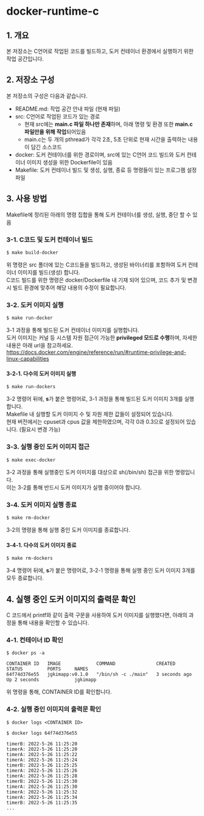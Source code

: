 # docker-runtime-c

## 1. 개요
본 저장소는 C언어로 작업된 코드를 빌드하고, 도커 컨테이너 환경에서 실행하기 위한 작업 공간입니다.

## 2. 저장소 구성
본 저장소의 구성은 다음과 같습니다.
- README.md: 작업 공간 안내 파일 (현재 파일)
- src: C언어로 작업된 코드가 있는 경로
  - 현재 src에는 **main.c 파일 하나만 존재**하며, 아래 명령 및 환경 또한 **main.c 파일만을 위해 작업**되어있음
  - main.c는 두 개의 pthread가 각각 2초, 5초 단위로 현재 시간을 출력하는 내용이 담긴 소스코드
- docker: 도커 컨테이너를 위한 경로이며, src에 있는 C언어 코드 빌드와 도커 컨테이너 이미지 생성을 위한 Dockerfile이 있음
- Makefile: 도커 컨테이너 빌드 및 생성, 실행, 종료 등 명령들이 있는 프로그램 설정 파일

## 3. 사용 방법
Makefile에 정리된 아래의 명령 집합을 통해 도커 컨테이너를 생성, 실행, 중단 할 수 있음

### 3-1. C코드 및 도커 컨테이너 빌드
```
$ make build-docker
```
위 명령은 src 폴더에 있는 C코드들을 빌드하고, 생성된 바이너리를 포함하여 도커 컨테이너 이미지를 빌드(생성) 합니다. </br>
C코드 빌드를 위한 명령은 docker/Dockerfile 내 기재 되어 있으며, 코드 추가 및 변경 시 빌드 환경에 맞추어 해당 내용의 수정이 필요합니다.

### 3-2. 도커 이미지 실행
```
$ make run-docker
```
3-1 과정을 통해 빌드된 도커 컨테이너 이미지를 실행합니다. </br>
도커 이미지는 커널 등 시스템 자원 접근이 가능한 **privileged 모드로 수행**하며, 자세한 내용은 아래 url을 참고하세요. </br>
https://docs.docker.com/engine/reference/run/#runtime-privilege-and-linux-capabilities

#### 3-2-1. 다수의 도커 이미지 실행
```
$ make run-dockers
```
3-2 명령어 뒤에, **s**가 붙은 명령어로, 3-1 과정을 통해 빌드된 도커 이미지 3개를 실행합니다. </br>
Makefile 내 실행할 도커 이미지 수 및 자원 제한 값들이 설정되어 있습니다. </br>
현재 버전에서는 cpuset과 cpus 값을 제한하였으며, 각각 0과 0.3으로 설정되어 있습니다. (필요시 변경 가능) </br>

### 3-3. 실행 중인 도커 이미지 접근
```
$ make exec-docker
```
3-2 과정을 통해 실행중인 도커 이미지를 대상으로 sh(/bin/sh) 접근을 위한 명령입니다. </br>
이는 3-2를 통해 반드시 도커 이미지가 실행 중이어야 합니다.

### 3-4. 도커 이미지 실행 종료
```
$ make rm-docker
```
3-2의 명령을 통해 실행 중인 도커 이미지를 종료합니다.

#### 3-4-1. 다수의 도커 이미지 종료
```
$ make rm-dockers
```
3-4 명령어 뒤에, **s**가 붙은 명령어로, 3-2-1 명령을 통해 실행 중인 도커 이미지 3개를 모두 종료합니다. </br>


## 4. 실행 중인 도커 이미지의 출력문 확인
C 코드에서 printf와 같이 출력 구문을 사용하여 도커 이미지를 실행했다면, 아래의 과정을 통해 내용을 확인할 수 있습니다.

### 4-1. 컨테이너 ID 확인
```
$ docker ps -a

CONTAINER ID   IMAGE             COMMAND               CREATED         STATUS         PORTS     NAMES
64f74d376e55   jgkimapp:v0.1.0   "/bin/sh -c ./main"   3 seconds ago   Up 2 seconds             jgkimapp
```
위 명령을 통해, CONTAINER ID를 확인합니다.

### 4-2. 실행 중인 이미지의 출력문 확인
```
$ docker logs <CONTAINER ID>
```
```
$ docker logs 64f74d376e55

timerB: 2022-5-26 11:25:20
timerA: 2022-5-26 11:25:20
timerA: 2022-5-26 11:25:22
timerA: 2022-5-26 11:25:24
timerB: 2022-5-26 11:25:25
timerA: 2022-5-26 11:25:26
timerA: 2022-5-26 11:25:28
timerB: 2022-5-26 11:25:30
timerA: 2022-5-26 11:25:30
timerA: 2022-5-26 11:25:32
timerA: 2022-5-26 11:25:34
timerB: 2022-5-26 11:25:35
...
```

